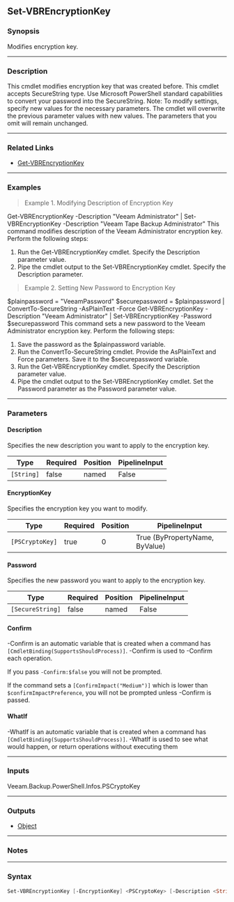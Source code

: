 Set-VBREncryptionKey
--------------------

### Synopsis
Modifies encryption key.

---

### Description

This cmdlet modifies encryption key that was created before.
This cmdlet accepts SecureString type. Use Microsoft PowerShell standard capabilities to convert your password into the SecureString.
Note: To modify settings, specify new values for the necessary parameters. The cmdlet will overwrite the previous parameter values with new values. The parameters that you omit will remain unchanged.

---

### Related Links
* [Get-VBREncryptionKey](Get-VBREncryptionKey)

---

### Examples
> Example 1. Modifying Description of Encryption Key

Get-VBREncryptionKey -Description "Veeam Administrator" | Set-VBREncryptionKey -Description "Veeam Tape Backup Administrator"
This command modifies description of the Veeam Administrator encryption key.
Perform the following steps:
1. Run the Get-VBREncryptionKey cmdlet. Specify the Description parameter value.
2. Pipe the cmdlet output to the Set-VBREncryptionKey cmdlet. Specify the Description parameter.
> Example 2. Setting New Password to Encryption Key

$plainpassword = "VeeamPassword"
$securepassword = $plainpassword | ConvertTo-SecureString -AsPlainText -Force
Get-VBREncryptionKey -Description "Veeam Administrator" | Set-VBREncryptionKey -Password $securepassword
This command sets a new password to the Veeam Administrator encryption key.
Perform the following steps:
1. Save the password as the $plainpassword variable.
2. Run the ConvertTo-SecureString cmdlet. Provide the AsPlainText and Force parameters. Save it to the $securepassword variable.
3. Run the Get-VBREncryptionKey cmdlet. Specify the Description parameter value.
4. Pipe the cmdlet output to the Set-VBREncryptionKey cmdlet. Set the Password parameter as the Password parameter value.

---

### Parameters
#### **Description**
Specifies the new description you want to apply to the encryption key.

|Type      |Required|Position|PipelineInput|
|----------|--------|--------|-------------|
|`[String]`|false   |named   |False        |

#### **EncryptionKey**
Specifies the encryption key you want to modify.

|Type           |Required|Position|PipelineInput                 |
|---------------|--------|--------|------------------------------|
|`[PSCryptoKey]`|true    |0       |True (ByPropertyName, ByValue)|

#### **Password**
Specifies the new password you want to apply to the encryption key.

|Type            |Required|Position|PipelineInput|
|----------------|--------|--------|-------------|
|`[SecureString]`|false   |named   |False        |

#### **Confirm**
-Confirm is an automatic variable that is created when a command has ```[CmdletBinding(SupportsShouldProcess)]```.
-Confirm is used to -Confirm each operation.

If you pass ```-Confirm:$false``` you will not be prompted.

If the command sets a ```[ConfirmImpact("Medium")]``` which is lower than ```$confirmImpactPreference```, you will not be prompted unless -Confirm is passed.

#### **WhatIf**
-WhatIf is an automatic variable that is created when a command has ```[CmdletBinding(SupportsShouldProcess)]```.
-WhatIf is used to see what would happen, or return operations without executing them

---

### Inputs
Veeam.Backup.PowerShell.Infos.PSCryptoKey

---

### Outputs
* [Object](https://learn.microsoft.com/en-us/dotnet/api/System.Object)

---

### Notes

---

### Syntax
```PowerShell
Set-VBREncryptionKey [-EncryptionKey] <PSCryptoKey> [-Description <String>] [-Password <SecureString>] [-Confirm] [-WhatIf] [<CommonParameters>]
```
